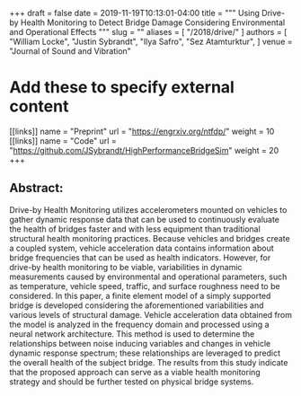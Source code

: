 +++ 
draft = false
date = 2019-11-19T10:13:01-04:00
title = """
  Using Drive-by Health Monitoring to Detect Bridge Damage Considering
  Environmental and Operational Effects
"""
slug = "" 
aliases = [
  "/2018/drive/"
]
authors = [
  "William Locke",
  "Justin Sybrandt",
  "Ilya Safro",
  "Sez Atamturktur",
]
venue = "Journal of Sound and Vibration"
# Add these to specify external content
[[links]]
  name = "Preprint"
  url = "https://engrxiv.org/ntfdp/"
  weight = 10
[[links]]
  name = "Code"
  url = "https://github.com/JSybrandt/HighPerformanceBridgeSim"
  weight = 20
+++

## Abstract: 

Drive-by Health Monitoring utilizes accelerometers mounted on
vehicles to gather dynamic response data that can be used to continuously
evaluate the health of bridges faster and with less equipment than traditional
structural health monitoring practices. Because vehicles and bridges create a
coupled system, vehicle acceleration data contains information about bridge
frequencies that can be used as health indicators. However, for drive-by health
monitoring to be viable, variabilities in dynamic measurements caused by
environmental and operational parameters, such as temperature, vehicle speed,
traffic, and surface roughness need to be considered. In this paper, a finite
element model of a simply supported bridge is developed considering the
aforementioned variabilities and various levels of structural damage. Vehicle
acceleration data obtained from the model is analyzed in the frequency domain
and processed using a neural network architecture. This method is used to
determine the relationships between noise inducing variables and changes in
vehicle dynamic response spectrum; these relationships are leveraged to predict
the overall health of the subject bridge. The results from this study indicate
that the proposed approach can serve as a viable health monitoring strategy and
should be further tested on physical bridge systems.
